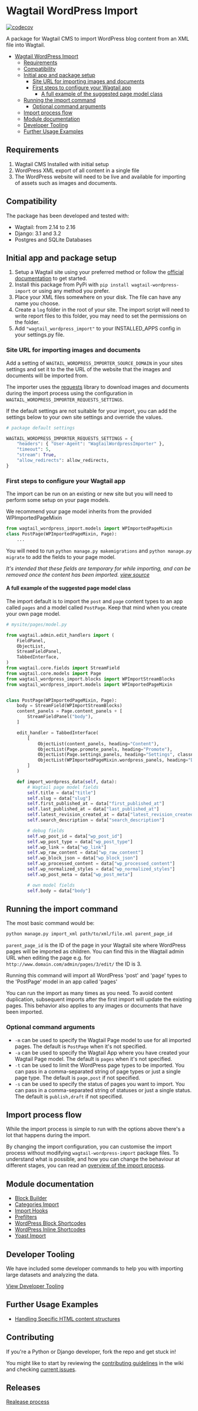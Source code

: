 # Wagtail WordPress Import

[![codecov](https://codecov.io/gh/torchbox/wagtail-wordpress-import/branch/main/graph/badge.svg?token=KFSTTxTGxZ)](https://codecov.io/gh/torchbox/wagtail-wordpress-import)

A package for Wagtail CMS to import WordPress blog content from an XML file into Wagtail.

- [Wagtail WordPress Import](#wagtail-wordpress-import)
  - [Requirements](#requirements)
  - [Compatibility](#compatibility)
  - [Initial app and package setup](#initial-app-and-package-setup)
    - [Site URL for importing images and documents](#site-url-for-importing-images-and-documents)
    - [First steps to configure your Wagtail app](#first-steps-to-configure-your-wagtail-app)
      - [A full example of the suggested page model class](#a-full-example-of-the-suggested-page-model-class)
  - [Running the import command](#running-the-import-command)
    - [Optional command arguments](#optional-command-arguments)
  - [Import process flow](#import-process-flow)
  - [Module documentation](#module-documentation)
  - [Developer Tooling](#developer-tooling)
  - [Further Usage Examples](#further-usage-examples)

## Requirements

1. Wagtail CMS Installed with initial setup
2. WordPress XML export of all content in a single file
3. The WordPress website will need to be live and available for importing of assets such as images and documents.

## Compatibility

The package has been developed and tested with:

- Wagtail: from 2.14 to 2.16
- Django: 3.1 and 3.2
- Postgres and SQLite Databases

## Initial app and package setup

1. Setup a Wagtail site using your preferred method or follow the [official documentation](https://docs.wagtail.io/en/stable/getting_started/tutorial.html) to get started.
2. Install this package from PyPi with `pip install wagtail-wordpress-import`
 or using any method you prefer.
3. Place your XML files somewhere on your disk. The file can have any name you choose.
4. Create a `log` folder in the root of your site. The import script will need to write report files to this folder, you may need to set the permissions on the folder.
5. Add `"wagtail_wordpress_import"` to your INSTALLED_APPS config in your settings.py file.

### Site URL for importing images and documents

Add a setting of `WAGTAIL_WORDPRESS_IMPORTER_SOURCE_DOMAIN` in your sites settings and set it to the the URL of the website that the images and documents will be imported from.

The importer uses the [requests](https://docs.python-requests.org/en/latest/) library to download images and documents during the import process using the configuration in  `WAGTAIL_WORDPRESS_IMPORTER_REQUESTS_SETTINGS`. 

If the default settings are not suitable for your import, you can add the settings below to your own site settings and override the values.

```python
# package default settings

WAGTAIL_WORDPRESS_IMPORTER_REQUESTS_SETTINGS = {
    "headers": { "User-Agent": "WagtailWordpressImporter" },
    "timeout": 5,
    "stream": True,
    "allow_redirects": allow_redirects,
}
```

### First steps to configure your Wagtail app

The import can be run on an existing or new site but you will need to perform some setup on your page models.

We recommend your page model inherits from the provided WPImportedPageMixin

```python
from wagtail_wordpress_import.models import WPImportedPageMixin
class PostPage(WPImportedPageMixin, Page):
    ...
```

You will need to run `python manage.py makemigrations` and `python manage.py migrate` to add the fields to your page model.

*It's intended that these fields are temporary for while importing, and can be removed once the content has been imported. [view source](wagtail_wordpress_import/models.py)*

#### A full example of the suggested page model class

The import default is to import the `post` and `page` content types to an app called `pages` and a model called `PostPage`. Keep that mind when you create your own page model.

```python
# mysite/pages/model.py

from wagtail.admin.edit_handlers import (
    FieldPanel,
    ObjectList,
    StreamFieldPanel,
    TabbedInterface,
)
from wagtail.core.fields import StreamField
from wagtail.core.models import Page
from wagtail_wordpress_import.blocks import WPImportStreamBlocks
from wagtail_wordpress_import.models import WPImportedPageMixin


class PostPage(WPImportedPageMixin, Page):
    body = StreamField(WPImportStreamBlocks)
    content_panels = Page.content_panels + [
        StreamFieldPanel("body"),
    ]

    edit_handler = TabbedInterface(
        [
            ObjectList(content_panels, heading="Content"),
            ObjectList(Page.promote_panels, heading="Promote"),
            ObjectList(Page.settings_panels, heading="Settings", classname="settings"),
            ObjectList(WPImportedPageMixin.wordpress_panels, heading="Debug"),
        ]
    )

    def import_wordpress_data(self, data):
        # Wagtail page model fields
        self.title = data["title"]
        self.slug = data["slug"]
        self.first_published_at = data["first_published_at"]
        self.last_published_at = data["last_published_at"]
        self.latest_revision_created_at = data["latest_revision_created_at"]
        self.search_description = data["search_description"]

        # debug fields
        self.wp_post_id = data["wp_post_id"]
        self.wp_post_type = data["wp_post_type"]
        self.wp_link = data["wp_link"]
        self.wp_raw_content = data["wp_raw_content"]
        self.wp_block_json = data["wp_block_json"]
        self.wp_processed_content = data["wp_processed_content"]
        self.wp_normalized_styles = data["wp_normalized_styles"]
        self.wp_post_meta = data["wp_post_meta"]

        # own model fields
        self.body = data["body"]
```

## Running the import command

The most basic command would be:

```bash
python manage.py import_xml path/to/xml/file.xml parent_page_id
```

`parent_page_id` is the ID of the page in your Wagtail site where WordPress pages will be imported as children. You can find this in the Wagtail admin URL when editing the page e.g. for `http://www.domain.com/admin/pages/3/edit/` the ID is 3.

Running this command will import all WordPress 'post' and 'page' types to the 'PostPage' model in an app called 'pages'

You can run the import as many times as you need. To avoid content duplication, subsequent imports after the first import will update the existing pages. This behavior also applies to any images or documents that have been imported.

### Optional command arguments

- `-m` can be used to specify the Wagtail Page model to use for all imported pages. The default is `PostPage` when it's not specified.
- `-a` can be used to specify the Wagtail App where you have created your Wagtail Page model. The default is `pages` when it's not specified.
- `-t` can be used to limit the WordPress page types to be imported. You can pass in a comma-separated string of page types or just a single page type. The default is `page,post` if not specified.
- `-s` can be used to specify the status of pages you want to import. You can pass in a comma-separated string of statuses or just a single status. The default is `publish,draft` if not specified.

## Import process flow

While the import process is simple to run with the options above there's a lot that happens during the import.

By changing the import configuration, you can customise the import process without modifying `wagtail-wordpress-import` package files. To understand what is possible, and how you can change the behaviour at different stages, you can read an [overview of the import process](docs/import_process.md).

## Module documentation

- [Block Builder](docs/blockbuilder.md)
- [Categories Import](docs/categories.md)
- [Import Hooks](docs/import_hooks.md)
- [Prefilters](docs/prefilters.md)
- [WordPress Block Shortcodes](docs/block_shortcodes.md)
- [WordPress Inline Shortcodes](docs/inline_shortocdes.md)
- [Yoast Import](docs/yoast.md)

## Developer Tooling

We have included some developer commands to help you with importing large datasets and analyzing the data.

[View Developer Tooling](docs/tooling.md)

## Further Usage Examples

- [Handling Specific HTML content structures](docs/examples.md)

## Contributing

If you're a Python or Django developer, fork the repo and get stuck in!

You might like to start by reviewing the [contributing guidelines](https://github.com/torchbox/wagtail-wordpress-import/wiki/Contributing-to-the-package) in the wiki and checking [current issues](https://github.com/torchbox/wagtail-wordpress-import/issues).

## Releases

[Realease process](https://github.com/torchbox/wagtail-wordpress-import/wiki/Create-a-new-release)
